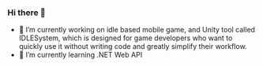 ### Hi there 👋
- 🔭 I’m currently working on idle based mobile game, and Unity tool called IDLESystem, which is designed for game developers who want to quickly use it without writing code and greatly simplify their workflow.
- 🌱 I’m currently learning .NET Web API
<!--
**voidGrey/voidGrey** is a ✨ _special_ ✨ repository because its `README.md` (this file) appears on your GitHub profile.

Here are some ideas to get you started:

- 🔭 I’m currently working on ...
- 🌱 I’m currently learning ...
- 👯 I’m looking to collaborate on ...
- 🤔 I’m looking for help with ...
- 💬 Ask me about ...
- 📫 How to reach me: ...
- 😄 Pronouns: ...
- ⚡ Fun fact: ...
-->
